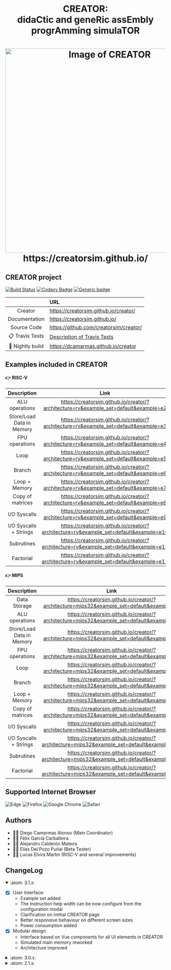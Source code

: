 
<html>
 <h1 align="center">CREATOR: <br>didaCtic and geneRic assEmbly progrAmming simulaTOR </h1>
 <h1 align="center"><img alt="Image of CREATOR" width="640vw" src="https://creatorsim.github.io/images/user_mode/execute_program.PNG"><br>https://creatorsim.github.io/</h1>
</html>

## CREATOR project

[![Build Status](https://app.travis-ci.com/creatorsim/creator.svg?branch=master)](https://app.travis-ci.com/creatorsim/creator)
[![Codacy Badge](https://app.codacy.com/project/badge/Grade/84668451decf487bbc85b13129f0ebb5)](https://www.codacy.com/gh/creatorsim/creator/dashboard?utm_source=github.com&amp;utm_medium=referral&amp;utm_content=creatorsim/creator&amp;utm_campaign=Badge_Grade)
[![Generic badge](https://img.shields.io/badge/achecker-WCAG%202.0%20(Level%20AAA)-green.svg)](https://shields.io/)

|                              | URL                                             | 
|:----------------------------:|:------------------------------------------------| 
| Creator                      | https://creatorsim.github.io/creator/           |
| Documentation                | https://creatorsim.github.io/                   | 
| Source Code                  | https://github.com/creatorsim/creator/          | 
| :clipboard:  Travis Tests    | [Description of Travis Tests](docs/travis.md)   | 
| :microscope: Nightly build   | https://dcamarmas.github.io/creator             |


## Examples included in CREATOR

#### :point_right:	 RISC-V

| Description                | Link                                                                                   |
|:--------------------------:|:--------------------------------------------------------------------------------------:| 
| ALU operations             | https://creatorsim.github.io/creator/?architecture=rv&example_set=default&example=e2   |
| Store/Load Data in Memory  | https://creatorsim.github.io/creator/?architecture=rv&example_set=default&example=e3   |
| FPU operations             | https://creatorsim.github.io/creator/?architecture=rv&example_set=default&example=e4   |
| Loop                       | https://creatorsim.github.io/creator/?architecture=rv&example_set=default&example=e5   |
| Branch                     | https://creatorsim.github.io/creator/?architecture=rv&example_set=default&example=e6   |
| Loop + Memory              | https://creatorsim.github.io/creator/?architecture=rv&example_set=default&example=e7   |
| Copy of matrices           | https://creatorsim.github.io/creator/?architecture=rv&example_set=default&example=e8   |
| I/O Syscalls               | https://creatorsim.github.io/creator/?architecture=rv&example_set=default&example=e9   |
| I/O Syscalls + Strings     | https://creatorsim.github.io/creator/?architecture=rv&example_set=default&example=e10  |
| Subrutines                 | https://creatorsim.github.io/creator/?architecture=rv&example_set=default&example=e11  |
| Factorial                  | https://creatorsim.github.io/creator/?architecture=rv&example_set=default&example=e12  |

#### :point_right:	 MIPS

| Description                | Link                                                                                        |
|:--------------------------:|:-------------------------------------------------------------------------------------------:|
| Data Storage               | https://creatorsim.github.io/creator/?architecture=mips32&example_set=default&example=e1    |
| ALU operations             | https://creatorsim.github.io/creator/?architecture=mips32&example_set=default&example=e2    |
| Store/Load Data in Memory  | https://creatorsim.github.io/creator/?architecture=mips32&example_set=default&example=e3    |
| FPU operations             | https://creatorsim.github.io/creator/?architecture=mips32&example_set=default&example=e4    |
| Loop                       | https://creatorsim.github.io/creator/?architecture=mips32&example_set=default&example=e5    |
| Branch                     | https://creatorsim.github.io/creator/?architecture=mips32&example_set=default&example=e6    |
| Loop + Memory              | https://creatorsim.github.io/creator/?architecture=mips32&example_set=default&example=e7    |
| Copy of matrices           | https://creatorsim.github.io/creator/?architecture=mips32&example_set=default&example=e8    |
| I/O Syscalls               | https://creatorsim.github.io/creator/?architecture=mips32&example_set=default&example=e9    |
| I/O Syscalls + Strings     | https://creatorsim.github.io/creator/?architecture=mips32&example_set=default&example=e10   |
| Subrutines                 | https://creatorsim.github.io/creator/?architecture=mips32&example_set=default&example=e11   |
| Factorial                  | https://creatorsim.github.io/creator/?architecture=mips32&example_set=default&example=e12   |


## Supported Internet Browser

![Edge](https://img.shields.io/badge/Edge-0078D7?style=for-the-badge&logo=Microsoft-edge&logoColor=white)
![Firefox](https://img.shields.io/badge/Firefox-FF7139?style=for-the-badge&logo=Firefox-Browser&logoColor=white)
![Google Chrome](https://img.shields.io/badge/Google%20Chrome-4285F4?style=for-the-badge&logo=GoogleChrome&logoColor=white)
![Safari](https://img.shields.io/badge/Safari-000000?style=for-the-badge&logo=Safari&logoColor=white)


## Authors
* :technologist: Diego Camarmas Alonso (Main Coordinator)
* :technologist: Félix García Carballeira 
* :technologist: Alejandro Calderón Mateos
* :technologist: Elías Del Pozo Puñal (Beta Tester)
* :technologist: Lucas Elvira Martín (RISC-V and several improvements)


## ChangeLog

<details open>
<summary>:atom: 3.1.x:</summary>

- [x] User Interface:
     * Example set added
     * The Instruction help width can be now configure from the configuration modal
     * Clarification on intitial CREATOR page
     * Better responsive behaviour on different screen sizes
     * Power consumption added
- [x] Modular design:
     * Interface based on Vue components for all UI elements in CREATOR
     * Simulated main memory reworked
     * Architecture improved

</details>

<details>
<summary>:atom: 3.0.x:</summary>

- [x] Several minor RISC-V improvements
- [x] More modular design:
     * Initial user interface based on Vue components
     * Improved modular design on execution engine
- [x] Improved instruction definitions:
     * New CREATOR API for instruction definitions
     * Support for helping on check Stack Calling Conventions
       * Checking saved registers on stack are restored
       * Colored stack
       * SP and FP pointers are shown on the memory stack detail panel

</details>

<details>
<summary>:atom: 2.1.x:</summary>

- [x] **RISC-V** supported (Thanks to Lucas Elvira Martín @luck5941)
- [x] CREATOR **accessibility improved** up to WCAG 2.0 (Level AAA)
- [X] **Command line version** of CREATOR: 
     * Help:
       * ./creator.sh -h
     * Example: creator compiles and executes the example2.txt, showing the final state:
       * ./creator.sh -a architecture/MIPS-32.json -s examples/MIPS/example2.txt
     * Example: save final state into 'salida.txt' file:
       * ./creator.sh -a ./architecture/MIPS-32.json -s ./examples/MIPS/example2.txt -o min > salida.txt
     * Example: compare final state and the state saved on 'salida.txt' file:
       * ./creator.sh -a ./architecture/MIPS-32.json -s ./examples/MIPS/example2.txt -o min -r salida.txt
- [x] Creator now accepts three GET values:
     * Preload the MIPS architecture:
       * https://creatorsim.github.io/creator/?architecture=MIPS-32
     * Preload example 'e3' from example set 'uc3m-ec':
       * https://creatorsim.github.io/creator/?example_set=uc3m-ec&example=e3
- [x] Bootstrap-vue upgraded up to v2.15.0

</details>
